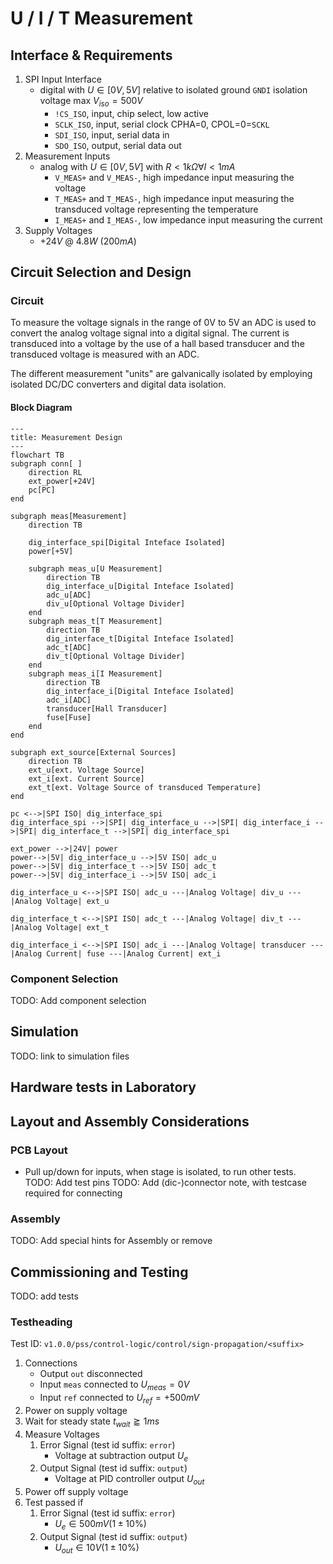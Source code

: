 # U / I / T Measurement

## Interface & Requirements

1. SPI Input Interface
    - digital with $U \in [0V, 5V]$ relative to isolated ground `GNDI`
    isolation voltage max $V_{iso} = 500V$
        - `!CS_ISO`, input, chip select, low active
        - `SCLK_ISO`, input, serial clock CPHA=0, CPOL=0=`SCKL`
        - `SDI_ISO`, input, serial data in
        - `SDO_ISO`, output, serial data out
2. Measurement Inputs
    - analog with $U \in [0V, 5V]$ with $R < 1k \Omega \forall I < 1mA$
        - `V_MEAS+` and `V_MEAS-`, high impedance input measuring the voltage
        - `T_MEAS+` and `T_MEAS-`, high impedance input measuring the
        transduced voltage representing the temperature
        - `I_MEAS+` and `I_MEAS-`, low impedance input measuring the current
3. Supply Voltages
    - $+24V$ @ $4.8W$ ($200mA$)

## Circuit Selection and Design

### Circuit

To measure the voltage signals in the range of 0V to 5V an ADC is used to
convert the analog voltage signal into a digital signal. The current is
transduced into a voltage by the use of a hall based transducer and the
transduced voltage is measured with an ADC.

The different measurement "units" are galvanically isolated by employing
isolated DC/DC converters and digital data isolation.

#### Block Diagram

```mermaid
---
title: Measurement Design
---
flowchart TB
subgraph conn[ ]
    direction RL
    ext_power[+24V]
    pc[PC]
end

subgraph meas[Measurement]
    direction TB

    dig_interface_spi[Digital Inteface Isolated]
    power[+5V]

    subgraph meas_u[U Measurement]
        direction TB
        dig_interface_u[Digital Inteface Isolated]
        adc_u[ADC]
        div_u[Optional Voltage Divider]
    end
    subgraph meas_t[T Measurement]
        direction TB
        dig_interface_t[Digital Inteface Isolated]
        adc_t[ADC]
        div_t[Optional Voltage Divider]
    end
    subgraph meas_i[I Measurement]
        direction TB
        dig_interface_i[Digital Inteface Isolated]
        adc_i[ADC]
        transducer[Hall Transducer]
        fuse[Fuse]
    end
end

subgraph ext_source[External Sources]
    direction TB
    ext_u[ext. Voltage Source]
    ext_i[ext. Current Source]
    ext_t[ext. Voltage Source of transduced Temperature]
end

pc <-->|SPI ISO| dig_interface_spi
dig_interface_spi -->|SPI| dig_interface_u -->|SPI| dig_interface_i -->|SPI| dig_interface_t -->|SPI| dig_interface_spi

ext_power -->|24V| power
power-->|5V| dig_interface_u -->|5V ISO| adc_u
power-->|5V| dig_interface_t -->|5V ISO| adc_t
power-->|5V| dig_interface_i -->|5V ISO| adc_i

dig_interface_u <-->|SPI ISO| adc_u ---|Analog Voltage| div_u ---|Analog Voltage| ext_u

dig_interface_t <-->|SPI ISO| adc_t ---|Analog Voltage| div_t ---|Analog Voltage| ext_t

dig_interface_i <-->|SPI ISO| adc_i ---|Analog Voltage| transducer ---|Analog Current| fuse ---|Analog Current| ext_i
```

### Component Selection

TODO: Add component selection

## Simulation

TODO: link to simulation files

## Hardware tests in Laboratory

## Layout and Assembly Considerations

### PCB Layout

- Pull up/down for inputs, when stage is isolated, to run other tests.
TODO: Add test pins
TODO: Add (dic-)connector note, with testcase required for connecting

### Assembly

TODO: Add special hints for Assembly or remove

## Commissioning and Testing

TODO: add tests

### Testheading

Test ID: `v1.0.0/pss/control-logic/control/sign-propagation/<suffix>`

1. Connections
    - Output `out` disconnected
    - Input `meas` connected to $U_{meas} = 0V$
    - Input `ref` connected to $U_{ref} = +500mV$
2. Power on supply voltage
3. Wait for steady state $t_{wait} \gtrapprox 1ms$
4. Measure Voltages
    1. Error Signal (test id suffix: `error`)
        - Voltage at subtraction output $U_{e}$
    2. Output Signal (test id suffix: `output`)
        - Voltage at PID controller output $U_{out}$
5. Power off supply voltage
6. Test passed if
    1. Error Signal (test id suffix: `error`)
        - $U_{e} \in 500mV (1 \pm 10\%)$
    2. Output Signal (test id suffix: `output`)
        - $U_{out} \in 10V (1 \pm 10\%)$
